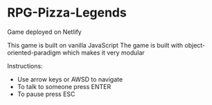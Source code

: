 # RPG-Pizza-Legends
Game deployed on Netlify

This game is built on vanilla JavaScript
The game is built with object-oriented-paradigm which makes it very modular

Instructions:

- Use arrow keys or AWSD to navigate
- To talk to someone press ENTER
- To pause press ESC